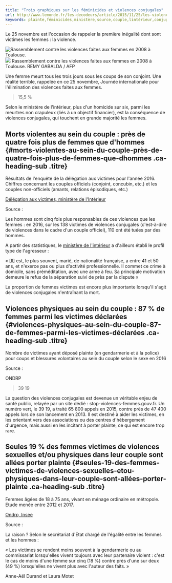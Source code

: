 ```yaml
---
title: "Trois graphiques sur les féminicides et violences conjugales"
url: http://www.lemonde.fr/les-decodeurs/article/2015/11/25/les-violences-faites-aux-femmes-en-trois-graphiques_4817283_4355770.html
keywords: plainte,féminicides,ministère,source,couple,lintérieur,conjugales,violences,2016,victimes,femmes,graphiques
---
```

Le 25 novembre est l'occasion de rappeler la première inégalité dont sont victimes les femmes : la violence.

![Rassemblement contre les violences faites aux femmes en 2008 à Toulouse.](https://img.lemde.fr/2015/11/25/0/0/4256/2832/688/0/60/0/bb651ab_6707-1ciga0s.jpg) ![](https://img.lemde.fr/2015/11/25/0/0/4256/2832/688/0/60/0/bb651ab_6707-1ciga0s.jpg) Rassemblement contre les violences faites aux femmes en 2008 à Toulouse. REMY GABALDA / AFP

Une femme meurt tous les trois jours sous les coups de son conjoint. Une réalité terrible, rappelée en ce 25 novembre, Journée internationale pour l'élimination des violences faites aux femmes.

> 15,5 %

Selon le ministère de l'intérieur, plus d'un homicide sur six, parmi les meurtres non crapuleux (liés à un objectif financier), est la conséquence de violences conjugales, qui touchent en grande majorité les femmes.

Morts violentes au sein du couple : près de quatre fois plus de femmes que d\'hommes {#morts-violentes-au-sein-du-couple-près-de-quatre-fois-plus-de-femmes-que-dhommes .ca-heading-sub .titre}
------------------------------------------------------------------------------------

Résultats de l\'enquête de la délégation aux victimes pour l\'année 2016. Chiffres concernant les couples officiels (conjoint, concubin, etc.) et les couples non-officiels (amants, relations épisodiques, etc.)

[Délégation aux victimes, ministère de l\'Intérieur](http://www.egalite-femmes-hommes.gouv.fr/wp-content/uploads/2017/09/Etude-nationale-sur-les-morts-violentes-au-sein-du-couple-annee-2016.pdf)

Source :

Les hommes sont cinq fois plus responsables de ces violences que les femmes : en 2016, sur les 138 victimes de violences conjugales (c'est-à-dire de violences dans le cadre d'un couple officiel), 110 ont été tuées par des hommes.

A partir des statistiques, le [ministère de l'intérieur](http://www.egalite-femmes-hommes.gouv.fr/wp-content/uploads/2017/09/Etude-nationale-sur-les-morts-violentes-au-sein-du-couple-annee-2016.pdf) a d'ailleurs établi le profil type de l'agresseur :

« \[Il\] est, le plus souvent, marié, de nationalité française, a entre 41 et 50 ans, et n'exerce pas ou plus d'activité professionnelle. Il commet ce crime à domicile, sans préméditation, avec une arme à feu. Sa principale motivation demeure le refus de la séparation suivi de près par la dispute »

La proportion de femmes victimes est encore plus importante lorsqu'il s'agit de violences conjugales n'entraînant la mort.

Violences physiques au sein du couple : 87 % de femmes parmi les victimes déclarées {#violences-physiques-au-sein-du-couple-87-de-femmes-parmi-les-victimes-déclarées .ca-heading-sub .titre}
-----------------------------------------------------------------------------------

Nombre de victimes ayant déposé plainte (en gendarmerie et à la police) pour coups et blessures volontaires au sein du couple selon le sexe en 2016

Source :

ONDRP

> 39 19

La question des violences conjugales est devenue un véritable enjeu de santé public, relayée par un site dédié : stop-violences-femmes.gouv.fr. Un numéro vert, le 39 19, a traité 65 800 appels en 2015, contre près de 47 400 appels lors de son lancement en 2013. Il est destiné à aider les victimes, en les orientant vers des associations ou des centres d'hébergement d'urgence, mais aussi en les incitant à porter plainte, ce qui est encore trop rare.

Seules 19 % des femmes victimes de violences sexuelles et/ou physiques dans leur couple sont allées porter plainte {#seules-19-des-femmes-victimes-de-violences-sexuelles-etou-physiques-dans-leur-couple-sont-allées-porter-plainte .ca-heading-sub .titre}
------------------------------------------------------------------------------------------------------------------

Femmes âgées de 18 à 75 ans, vivant en ménage ordinaire en métropole. Etude menée entre 2012 et 2017.

[Ondrp, Insee](http://stop-violences-femmes.gouv.fr/IMG/pdf/lettre_onvf_12_violences_au_sein_du_couple_et_violences_sexuelles_nov_2017.pdf)

Source :

La raison ? Selon le secrétariat d'Etat chargé de l'égalité entre les femmes et les hommes :

« Les victimes se rendent moins souvent à la gendarmerie ou au commissariat lorsqu'elles vivent toujours avec leur partenaire violent : c'est le cas de moins d'une femme sur cinq (18 %) contre près d'une sur deux (49 %) lorsqu'elles ne vivent plus avec l'auteur des faits. »

Anne-Aël Durand et Laura Motet
